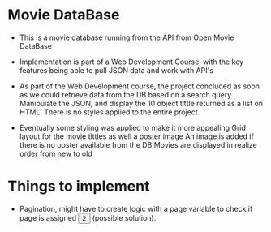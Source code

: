 # Movie DataBase

- This is a movie database running from the API from Open Movie DataBase

- Implementation is part of a Web Development Course, with the key features being able to pull JSON data and work with API's

- As part of the Web Development course, the project concluded as soon as we could retrieve data from the DB based on a search query.
  Manipulate the JSON, and display the 10 object tittle returned as a list on HTML.
  There is no styles applied to the entire project.

- Eventually some styling was applied to make it more appealing
  Grid layout for the movie tittles as well a poster image
  An image is added if there is no poster available from the DB
  Movies are displayed in realize order from new to old

# Things to implement

- Pagination, might have to create logic with a page variable to check if page is assigned
  <input type="submit" name="num" value="2"> (possible solution).
